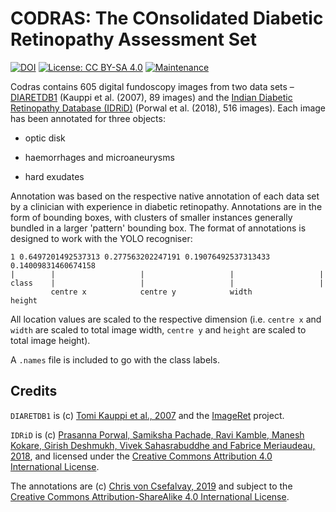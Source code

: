 # CODRAS: The COnsolidated Diabetic Retinopathy Assessment Set

[![DOI](https://zenodo.org/badge/171529534.svg)](https://zenodo.org/badge/latestdoi/171529534) [![License: CC BY-SA 4.0](https://img.shields.io/badge/License-CC%20BY--SA%204.0-lightgrey.svg)](https://creativecommons.org/licenses/by-sa/4.0/) [![Maintenance](https://img.shields.io/badge/Maintained%3F-yes-green.svg)](https://github.com/chrisvoncsefalvay/codras/graphs/commit-activity)

Codras contains 605 digital fundoscopy images from two data sets – [DIARETDB1](http://www.it.lut.fi/project/imageret/diaretdb1/) (Kauppi et al. (2007), 89 images) and the [Indian Diabetic Retinopathy Database (IDRiD)](https://idrid.grand-challenge.org) (Porwal et al. (2018), 516 images). Each image has been annotated for three objects:

* optic disk

* haemorrhages and microaneurysms

* hard exudates

Annotation was based on the respective native annotation of each data set by a clinician with experience in diabetic retinopathy. Annotations are in the form of bounding boxes, with clusters of smaller instances generally bundled in a larger 'pattern' bounding box. The format of annotations is designed to work with the YOLO recogniser:

```
1 0.6497201492537313 0.277563202247191 0.19076492537313433 0.14009831460674158
|        |                   |                   |                   |
class    |                   |                   |                   |
         centre x            centre y            width               height
```

All location values are scaled to the respective dimension (i.e. `centre x` and `width` are scaled to total image width, `centre y` and `height` are scaled to total image height).

A `.names` file is included to go with the class labels.

## Credits

`DIARETDB1` is (c) [Tomi Kauppi et al., 2007](http://www.it.lut.fi/project/imageret/diaretdb1/) and the [ImageRet](http://www.it.lut.fi/project/imageret/) project.

`IDRiD` is (c) [Prasanna Porwal, Samiksha Pachade, Ravi Kamble, Manesh Kokare, Girish Deshmukh, Vivek Sahasrabuddhe and Fabrice Meriaudeau, 2018](https://ieee-dataport.org/open-access/indian-diabetic-retinopathy-image-dataset-idrid), and licensed under the [Creative Commons Attribution 4.0 International License](https://creativecommons.org/licenses/by/4.0/).

The annotations are (c) [Chris von Csefalvay, 2019](https://chrisvoncsefalvay.com) and subject to the [Creative Commons Attribution-ShareAlike 4.0 International License](https://creativecommons.org/licenses/by-sa/4.0/).
